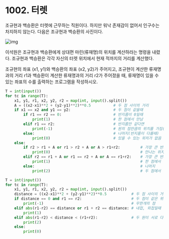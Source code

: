# 1002. 터렛

조규현과 백승환은 터렛에 근무하는 직원이다. 하지만 워낙 존재감이 없어서 인구수는 차지하지 않는다. 다음은 조규현과 백승환의 사진이다.

![img](https://www.acmicpc.net/upload/201003/dfcmhrjj_142c3w76qg8_b.jpg)

이석원은 조규현과 백승환에게 상대편 마린(류재명)의 위치를 계산하라는 명령을 내렸다. 조규현과 백승환은 각각 자신의 터렛 위치에서 현재 적까지의 거리를 계산했다.

조규현의 좌표 (x1, y1)와 백승환의 좌표 (x2, y2)가 주어지고, 조규현이 계산한 류재명과의 거리 r1과 백승환이 계산한 류재명과의 거리 r2가 주어졌을 때, 류재명이 있을 수 있는 좌표의 수를 출력하는 프로그램을 작성하시오.

```python
T = int(input())
for tc in range(T):
    x1, y1, r1, x2, y2, r2 = map(int, input().split())
    A = ((x2-x1)**2 + (y2-y1)**2)**0.5          # 두 점 사이의 거리
    if x1 == x2 and y1 == y2:                   # 두 점이 같을때
        if r1 == r2 == 0:                       # 반지름이 0일때 
            print(1)                            # 한 점에서 만남
        elif r1 == r2:                          # 반지름만 같다면
            print(-1)                           # 원의 점만큼의 위치를 가짐(무한대)
        else:                                   # 나머지(반지름이 다를때)
            print(0)                            # 있을 수 있는 위치가 없음
    else:        
        if r2 > r1 + A or r1 > r2 + A or A > r1+r2:         # 가장 큰 반지름이 다른 반지름과 두 점의 거리의 합보다 크거나 두 점 사이의 거리가 반지름들의 합보다 크다면
            print(0)                                        # 만나는 위치 없음
        elif r2 == r1 + A or r1 == r2 + A or A == r1+r2:    # 가장 큰 반지름이 다른 반지름과 두점의 거리의 합과 같거나 두 점 사이의 거리가 반지름들의 합과 같다면
            print(1)                                        # 한 점에서 만남
        else:                                               # 나머지
            print(2)                                        # 두 점에서 만남
```

```python
T = int(input())
for tc in range(T):
    x1, y1, r1, x2, y2, r2 = map(int, input().split())
    distance = ((x2-x1)**2 + (y2-y1)**2)**0.5           # 두 점 사이의 거리
    if distance == 0 and r1 == r2:                      # 두 점이 같은 위치이고, 반지름이 같다면 
        print(-1)                                       # 무한개의 점
    elif abs(r1-r2) == distance or r1 + r2 == distance: # 내접, 외접일때
        print(1)
    elif abs(r1-r2) < distance < (r1+r2):               # 두 원이 서로 다른 두점에서 만날 때
        print(2)
    else:
        print(0)
```

